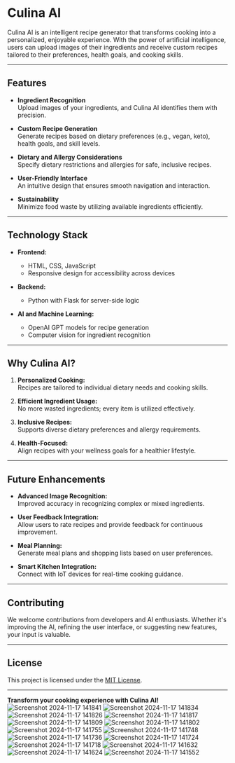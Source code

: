 # Culina AI

Culina AI is an intelligent recipe generator that transforms cooking into a personalized, enjoyable experience. With the power of artificial intelligence, users can upload images of their ingredients and receive custom recipes tailored to their preferences, health goals, and cooking skills.

---

## Features

- **Ingredient Recognition**  
  Upload images of your ingredients, and Culina AI identifies them with precision.

- **Custom Recipe Generation**  
  Generate recipes based on dietary preferences (e.g., vegan, keto), health goals, and skill levels.

- **Dietary and Allergy Considerations**  
  Specify dietary restrictions and allergies for safe, inclusive recipes.

- **User-Friendly Interface**  
  An intuitive design that ensures smooth navigation and interaction.

- **Sustainability**  
  Minimize food waste by utilizing available ingredients efficiently.

---

## Technology Stack

- **Frontend:**  
  - HTML, CSS, JavaScript  
  - Responsive design for accessibility across devices

- **Backend:**  
  - Python with Flask for server-side logic

- **AI and Machine Learning:**  
  - OpenAI GPT models for recipe generation  
  - Computer vision for ingredient recognition

---

## Why Culina AI?

1. **Personalized Cooking:**  
   Recipes are tailored to individual dietary needs and cooking skills.

2. **Efficient Ingredient Usage:**  
   No more wasted ingredients; every item is utilized effectively.

3. **Inclusive Recipes:**  
   Supports diverse dietary preferences and allergy requirements.

4. **Health-Focused:**  
   Align recipes with your wellness goals for a healthier lifestyle.

---

## Future Enhancements

- **Advanced Image Recognition:**  
  Improved accuracy in recognizing complex or mixed ingredients.

- **User Feedback Integration:**  
  Allow users to rate recipes and provide feedback for continuous improvement.

- **Meal Planning:**  
  Generate meal plans and shopping lists based on user preferences.

- **Smart Kitchen Integration:**  
  Connect with IoT devices for real-time cooking guidance.

---

## Contributing

We welcome contributions from developers and AI enthusiasts. Whether it's improving the AI, refining the user interface, or suggesting new features, your input is valuable.

---

## License

This project is licensed under the [MIT License](https://opensource.org/licenses/MIT).

---

**Transform your cooking experience with Culina AI!**
![Screenshot 2024-11-17 141841](https://github.com/user-attachments/assets/df44d42f-dd16-4a59-a4f4-6967643e9a9a)
![Screenshot 2024-11-17 141834](https://github.com/user-attachments/assets/17f533cc-3234-49cb-ad78-71c994c5292a)
![Screenshot 2024-11-17 141826](https://github.com/user-attachments/assets/399c3456-7f02-4bd1-b27c-d9d495e486c5)
![Screenshot 2024-11-17 141817](https://github.com/user-attachments/assets/23ce7f9a-b4f4-4492-a87f-e7cc97074016)
![Screenshot 2024-11-17 141809](https://github.com/user-attachments/assets/376c8dcc-54ec-419e-918f-a00ac648fff8)
![Screenshot 2024-11-17 141802](https://github.com/user-attachments/assets/7f4fa358-6f3c-4d4e-8524-e30cd3ea6c38)
![Screenshot 2024-11-17 141755](https://github.com/user-attachments/assets/ba82749f-02d7-42bd-9027-65f31f1a147e)
![Screenshot 2024-11-17 141748](https://github.com/user-attachments/assets/5e1464ad-2909-4c2d-8259-6c77a1a7b60b)
![Screenshot 2024-11-17 141736](https://github.com/user-attachments/assets/835b914b-d02b-45cc-8431-4a1247e49441)
![Screenshot 2024-11-17 141724](https://github.com/user-attachments/assets/1fc89023-af0b-4640-a5f6-7e1004c8aa85)
![Screenshot 2024-11-17 141718](https://github.com/user-attachments/assets/88acec02-ad25-44f5-bedd-91d1c12cd20e)
![Screenshot 2024-11-17 141632](https://github.com/user-attachments/assets/47e8154e-a2a2-4fb6-9ab7-d2eca41d3aff)
![Screenshot 2024-11-17 141624](https://github.com/user-attachments/assets/e6fd3175-8fa3-4a6b-ba7a-c5ec3c1097f8)
![Screenshot 2024-11-17 141552](https://github.com/user-attachments/assets/d730b4df-fe74-48d5-b8c6-9707d0027b17)
